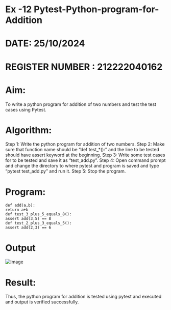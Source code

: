 # Ex -12 Pytest-Python-program-for-Addition
# DATE: 25/10/2024
# REGISTER NUMBER : 212222040162
# Aim:
To write a python program for addition of two numbers and test the test cases using Pytest.
# Algorithm:
Step 1: Write the python program for addition of two numbers. 
Step 2: Make sure that function name should be “def test_*():” and the line to be tested should have assert keyword at the beginning. 
Step 3: Write some test cases for to be tested and save it as “test_add.py”. 
Step 4: Open command prompt and change the directory to where pytest and program is saved and type “pytest test_add.py” and run it. Step 5: Stop the program.
# Program:
```
def add(a,b): 
return a+b 
def test_3_plus_5_equals_8(): 
assert add(3,5) == 8 
def test_2_plus_3_equals_5(): 
assert add(2,3) == 6
```
# Output
![image](https://github.com/user-attachments/assets/3474a1db-2d23-4131-aa4f-e0e9956a81c2)
# Result:
Thus, the python program for addition is tested using pytest and executed and output is verified successfully.
